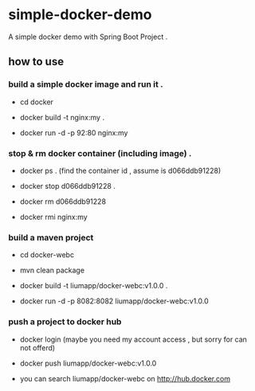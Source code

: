 # simple-docker-demo
A simple docker demo with Spring Boot Project . 

## how to use

### build a simple docker image and run it .

* cd docker

* docker build -t nginx:my .

* docker run -d -p 92:80 nginx:my

### stop & rm docker container (including image) .

* docker ps . (find the container id , assume is d066ddb91228)

* docker stop d066ddb91228 .  

* docker rm d066ddb91228

* docker rmi nginx:my

### build a maven project 

* cd docker-webc

* mvn clean package

* docker build -t liumapp/docker-webc:v1.0.0 .

* docker run -d -p 8082:8082 liumapp/docker-webc:v1.0.0

### push a project to docker hub

* docker login (maybe you need my account access , but sorry for can not offerd)

* docker push liumapp/docker-webc:v1.0.0

* you can search liumapp/docker-webc on http://hub.docker.com
 
 



